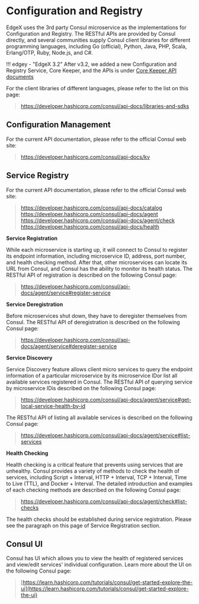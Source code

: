 # Configuration and Registry

EdgeX uses the 3rd party Consul microservice as the implementations for Configuration and Registry. The RESTful APIs are provided by Consul directly, and several communities supply Consul client libraries for different programming languages, including Go (official), Python, Java, PHP, Scala, Erlang/OTP, Ruby, Node.js, and C\#.

!!! edgey - "EdgeX 3.2"
    After v3.2, we added a new Configuration and Registry Service, Core Keeper, and the APIs is under [Core Keeper API documents](Ch-APICoreKeeper.md)

For the client libraries of different languages, please refer to the
list on this page:

> <https://developer.hashicorp.com/consul/api-docs/libraries-and-sdks>

## Configuration Management

For the current API documentation, please refer to the official Consul
web site:

> <https://developer.hashicorp.com/consul/api-docs/kv>

## Service Registry

For the current API documentation, please refer to the official Consul
web site:

> <https://developer.hashicorp.com/consul/api-docs/catalog>
> <https://developer.hashicorp.com/consul/api-docs/agent>
> <https://developer.hashicorp.com/consul/api-docs/agent/check>
> <https://developer.hashicorp.com/consul/api-docs/health>

**Service Registration**

While each microservice is starting up, it will connect to Consul to
register its endpoint information, including microservice ID, address,
port number, and health checking method. After that, other microservices
can locate its URL from Consul, and Consul has the ability to monitor
its health status. The RESTful API of registration is described on the
following Consul page:

> <https://developer.hashicorp.com/consul/api-docs/agent/service#register-service>

**Service Deregistration**

Before microservices shut down, they have to deregister themselves from
Consul. The RESTful API of deregistration is described on the following
Consul page:

> <https://developer.hashicorp.com/consul/api-docs/agent/service#deregister-service>

**Service Discovery**

Service Discovery feature allows client micro services to query the
endpoint information of a particular microservice by its microservice
IDor list all available services registered in Consul. The RESTful API
of querying service by microservice IDis described on the following
Consul page:

> <https://developer.hashicorp.com/consul/api-docs/agent/service#get-local-service-health-by-id>

The RESTful API of listing all available services is described on the
following Consul page:

> <https://developer.hashicorp.com/consul/api-docs/agent/service#list-services>

**Health Checking**

Health checking is a critical feature that prevents using services that
are unhealthy. Consul provides a variety of methods to check the health
of services, including Script + Interval, HTTP + Interval, TCP +
Interval, Time to Live (TTL), and Docker + Interval. The detailed
introduction and examples of each checking methods are described on the
following Consul page:

> <https://developer.hashicorp.com/consul/api-docs/agent/check#list-checks>

The health checks should be established during service registration.
Please see the paragraph on this page of Service Registration section.

## Consul UI

Consul has UI which allows you to view the health of registered services and view/edit services' individual configuration. Learn more about the UI on the following Consul page:

> [https://learn.hashicorp.com/tutorials/consul/get-started-explore-the-ui](https://learn.hashicorp.com/tutorials/consul/get-started-explore-the-ui)

